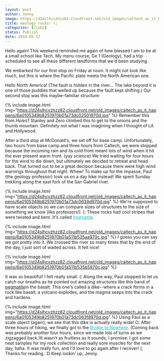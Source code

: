 ```yaml
---
layout: post
author: Jenny
image: https://d24slhcvzhzz82.cloudfront.net/old_images/caltech_as_it_happens/6a0105349b8251970b01a73dc0630d970d.jpg
title: Geology rocks! (;
categories: [clubs]
status: Publish
date: 2014-05-12
---
```


Hello again!
This weekend reminded me again of how blessed I am to be at a small school like Tech. My menu course, Ge 1 (Geology), had a trip scheduled to see all these different landforms that we'd been studying.

We embarked for our first stop on Friday at noon. It might not look like much, but this is where the Pacific plate meets the North American one.

Hello North America! (The fault is hidden in the river... The lake beyond it is one of those puddles that welled up because the fault kept shifting.)
Our second stop was this maybe-familiar structure:
<p style="text-align: justify;">


{% include image.html img="https://d24slhcvzhzz82.cloudfront.net/old_images/caltech_as_it_happens/6a0105349b8251970b01a73dc02501970d.jpg" %}
Remember this from *Holes*? Stanley and Zero climbed this to get to the onions and the thumb mountain. Definitely not what I was imagining when I thought of LA and Hollywood.

After a third stop at McDonald's, we set off for base camp. Unfortunately, two hours from base camp and three hours from Caltech, we were stopped because the incoming rain and its cold front meant lots of wind when it hit the ever present warm front. (yay science) We tried waiting for four hours for the wind to die down, but ultimately we decided to retreat and head back. That turned out to be a great decision because there were high wind warnings throughout that night. Whew!
To make up for the impasse, Paul (the geology professor) took us on a day hike instead! We spent Sunday trekking along the east fork of the San Gabriel river.


{% include image.html img="https://d24slhcvzhzz82.cloudfront.net/old_images/caltech_as_it_happens/6a0105349b8251970b01a73dc0639d970d.jpg" %}
We're supposed to have scale objects so we can compare sizes of structures to the size of something we know (like professors!). (:
These rocks had cool stripes that were twisted and bent. It's called <a href="https://en.wikipedia.org/wiki/Migmatite" style="color: #00bfbf;" target="_blank">migmatite</a>.


{% include image.html img="https://d24slhcvzhzz82.cloudfront.net/old_images/caltech_as_it_happens/6a0105349b8251970b01a511b535aa970c.jpg" %}
I guess you can say we got pretty into it. We crossed the river so many times that by the end of the day, I just sort of waded across. It felt nice!


{% include image.html img="https://d24slhcvzhzz82.cloudfront.net/old_images/caltech_as_it_happens/6a0105349b8251970b01a511b535b5970c.jpg" %}

It was so beautiful! I felt really small. (:
Along the way, Paul stopped to let us catch our breaths as he pointed out amazing structures like this band of <a href="https://en.wikipedia.org/wiki/Pegmatite" target="_blank">pegmatite</a>in the basalt. This one's called a dike--where a crack forms in a rock like basalt, a volcano explodes, and the magma seeps into the crack and hardens.


{% include image.html img="https://d24slhcvzhzz82.cloudfront.net/old_images/caltech_as_it_happens/6a0105349b8251970b01a73dc063f8970d.jpg" %}
Using Paul as a scale object (again), we see that this dike is actually really wide! O:
After three hours of hiking, we finally got to the <a href="https://en.wikipedia.org/wiki/Bridge_to_Nowhere_(San_Gabriel_Mountains)" style="color: #00bfbf;" target="_blank" title="It wasn't as fruitless as it sounds, I promise.">Bridge to Nowhere</a>. (Coming back was probably another four hours, since we made lots of turns as we zigzagged back.)It wasn't as fruitless as it sounds, I promise. I got some neat samples for my rock collection and really sore muscles for the next day, haha. It was really fun, and I'd love to go again after I recover! (;
Thanks for reading. :D
Keep lookin' up,
Jenny.

